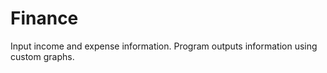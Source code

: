 Finance
=======

Input income and expense information. Program outputs information using custom graphs.
